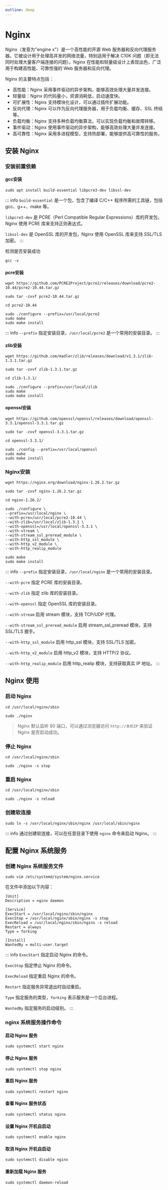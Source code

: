 ```yaml
---
outline: deep
---
```


# Nginx

Nginx（发音为"engine x"）是一个高性能的开源 Web 服务器和反向代理服务器。它被设计用于处理高并发的网络流量，特别适用于解决 C10K 问题（即无法同时处理大量客户端连接的问题）。Nginx 在性能和轻量级设计上表现出色，广泛用于构建高性能、可靠性强的 Web 服务器和反向代理。

Nginx 的主要特点包括：

- 高性能：Nginx 采用事件驱动的异步架构，能够高效处理大量并发连接。
- 轻量级：Nginx 的代码量小，资源消耗低，启动速度快。
- 可扩展性：Nginx 支持模块化设计，可以通过插件扩展功能。
- 反向代理：Nginx 可以作为反向代理服务器，用于负载均衡、缓存、SSL 终结等。
- 负载均衡：Nginx 支持多种负载均衡算法，可以实现负载均衡和故障转移。
- 事件驱动：Nginx 使用事件驱动的异步架构，能够高效处理大量并发连接。
- 高可靠性：Nginx 采用多进程模型，支持热部署，能够提供高可靠性的服务。

## 安装 Nginx

### 安装前置依赖

#### gcc安装

```shell
sudo apt install build-essential libpcre3-dev libssl-dev
```

::: info
`build-essential` 是一个包，包含了编译 C/C++ 程序所需的工具链，包括 gcc、g++、make 等。

`libpcre3-dev` 是 PCRE（Perl Compatible Regular Expressions）库的开发包，Nginx 使用 PCRE 库来支持正则表达式。

`libssl-dev` 是 OpenSSL 库的开发包，Nginx 使用 OpenSSL 库来支持 SSL/TLS 加密。
:::

检测是否安装成功

```shell
gcc -v
```

#### pcre安装

```shell
wget https://github.com/PCRE2Project/pcre2/releases/download/pcre2-10.44/pcre2-10.44.tar.gz

sudo tar -zxvf pcre2-10.44.tar.gz

cd pcre2-10.44

sudo ./configure --prefix=/usr/local/pcre2
sudo make
sudo make install
```

::: info
`--prefix` 指定安装目录，`/usr/local/pcre2` 是一个常用的安装目录。
:::

#### zlib安装

```shell
wget https://github.com/madler/zlib/releases/download/v1.3.1/zlib-1.3.1.tar.gz

sudo tar -zxvf zlib-1.3.1.tar.gz

cd zlib-1.3.1/

sudo ./configure --prefix=/usr/local/zlib
sudo make
sudo make install
```

#### openssl安装

```shell
wget https://github.com/openssl/openssl/releases/download/openssl-3.3.1/openssl-3.3.1.tar.gz

sudo tar -zxvf openssl-3.3.1.tar.gz

cd openssl-3.3.1/

sudo ./config --prefix=/usr/local/openssl
sudo make
sudo make install
```

### Nginx安装

```shell
wget https://nginx.org/download/nginx-1.26.2.tar.gz

sudo tar -zxvf nginx-1.26.2.tar.gz

cd nginx-1.26.2/

sudo ./configure \
--prefix=/usr/local/nginx \
--with-pcre=/usr/local/pcre2-10.44 \
--with-zlib=/usr/local/zlib-1.3.1 \
--with-openssl=/usr/local/openssl-3.3.1 \
--with-stream \
--with-stream_ssl_preread_module \
--with-http_ssl_module \
--with-http_v2_module \
--with-http_realip_module

sudo make
sudo make install
```

::: info
`--prefix` 指定安装目录，`/usr/local/nginx` 是一个常用的安装目录。

`--with-pcre` 指定 PCRE 库的安装目录。

`--with-zlib` 指定 zlib 库的安装目录。

`--with-openssl` 指定 OpenSSL 库的安装目录。

`--with-stream` 启用 stream 模块，支持 TCP/UDP 代理。

`--with-stream_ssl_preread_module` 启用 stream_ssl_preread 模块，支持 SSL/TLS 握手。

`--with-http_ssl_module` 启用 http_ssl 模块，支持 SSL/TLS 加密。

`--with-http_v2_module` 启用 http_v2 模块，支持 HTTP/2 协议。

`--with-http_realip_module` 启用 http_realip 模块，支持获取真实 IP 地址。
:::

## Nginx 使用

### 启动 Nginx

```shell
cd /usr/local/nginx/sbin

sudo ./nginx
```

> Nginx 默认监听 80 端口，可以通过浏览器访问 `http://本机IP` 来验证 Nginx 是否启动成功。

### 停止 Nginx

```shell
cd /usr/local/nginx/sbin

sudo ./nginx -s stop
```

### 重启 Nginx

```shell
cd /usr/local/nginx/sbin

sudo ./nginx -s reload
```

### 创建软连接

```shell
sudo ln -s /usr/local/nginx/sbin/nginx /usr/local/sbin/nginx
```

::: info
通过创建软连接，可以在任意目录下使用 `nginx` 命令来启动 Nginx。
:::

## 配置 Nginx 系统服务

### 创建 Nginx 系统服务文件

```shell
sudo vim /etc/systemd/system/nginx.service
```

在文件中添加以下内容：

```shell
[Unit]
Description = nginx daemon

[Service]
ExecStart = /usr/local/nginx/sbin/nginx
ExecStop = /usr/local/nginx/sbin/nginx -s stop
ExecReload = /usr/local/nginx/sbin/nginx -s reload
Restart = always
Type = forking

[Install]
WantedBy = multi-user.target
```

::: info
`ExecStart` 指定启动 Nginx 的命令。

`ExecStop` 指定停止 Nginx 的命令。

`ExecReload` 指定重启 Nginx 的命令。

`Restart` 指定服务异常退出时自动重启。

`Type` 指定服务的类型，`forking` 表示服务是一个后台进程。

`WantedBy` 指定服务的启动级别。
:::

### nginx 系统服务操作命令

#### 启动 Nginx 服务

```shell
sudo systemctl start nginx
```

#### 停止 Nginx 服务

```shell
sudo systemctl stop nginx
```

#### 重启 Nginx 服务

```shell
sudo systemctl restart nginx
```

#### 查看 Nginx 服务状态

```shell
sudo systemctl status nginx
```

#### 设置 Nginx 开机自启动

```shell
sudo systemctl enable nginx
```

#### 取消 Nginx 开机自启动

```shell
sudo systemctl disable nginx
```

#### 重新加载 Nginx 服务

```shell
sudo systemctl daemon-reload
```
